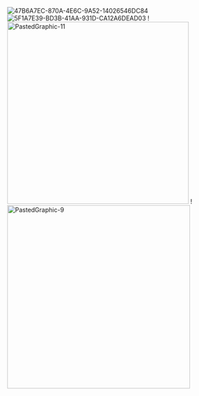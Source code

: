 ![47B6A7EC-870A-4E6C-9A52-14026546DC84](https://github.com/haotian091412/haotian/assets/159744812/0523bd32-2201-4b2f-90d6-98675402726d)
![5F1A7E39-BD3B-41AA-931D-CA12A6DEAD03](https://github.com/haotian091412/haotian/assets/159744812/2f994397-6c42-4f52-8e34-be084a126459)
!<img width="417" alt="PastedGraphic-11" src="https://github.com/haotian091412/haotian/assets/159744812/9ed71165-d0f1-45e8-a15f-3a989b2087ea">
!<img width="420" alt="PastedGraphic-9" src="https://github.com/haotian091412/haotian/assets/159744812/b304b8cd-33d6-4b6d-a6e7-77df448ed17d">
